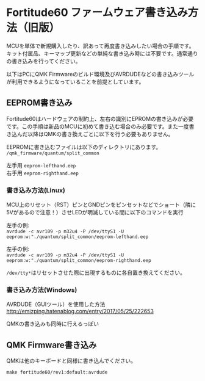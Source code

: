 # Fortitude60 ファームウェア書き込み方法（旧版）
MCUを単体で新規購入したり、訳あって再度書き込みしたい場合の手順です。
キット付属品、キーマップ更新などの単純な書き込み時には不要です。通常通りの書き込みを行ってください。

以下はPCにQMK Firmwareのビルド環境及びAVRDUDEなどの書き込みツールが利用できるようになっていることを前提としています。

## EEPROM書き込み
Fortitude60はハードウェアの制約上、左右の識別にEPROMの書き込みが必要です。この手順は新品のMCUに初めて書き込む場合のみ必要です。また一度書き込んだ以降はQMKの書き換えごとに以下を行う必要もありません。

EEPROMに書き込むファイルは以下のディレクトリにあります。  
``/qmk_firmware/quantum/split_common``  

左手用 ``eeprom-lefthand.eep``  
右手用 ``eeprom-righthand.eep``

### 書き込み方法(Linux)
MCU上のリセット（RST）ピンとGNDピンをピンセットなどでショート（隣に5Vがあるので注意！）させLEDが明滅している間に以下のコマンドを実行  

左手の例:   
``avrdude -c avr109 -p m32u4 -P /dev/ttyS1 -U  eeprom:w:"./quantum/split_common/eeprom-lefthand.eep``

左手の例:   
``avrdude -c avr109 -p m32u4 -P /dev/ttyS1 -U  eeprom:w:"./quantum/split_common/eeprom-righthand.eep``

``/dev/tty*``はリセットさせた際に出現するものに各自置き換えてください。

### 書き込み方法(Windows)
AVRDUDE（GUIツール）を使用した方法  
http://emizping.hatenablog.com/entry/2017/05/25/222653

QMKの書き込みも同時に行えるっぽい


## QMK Firmware書き込み
QMKは他のキーボードと同様に書き込んでください。

``make fortitude60/rev1:default:avrdude``